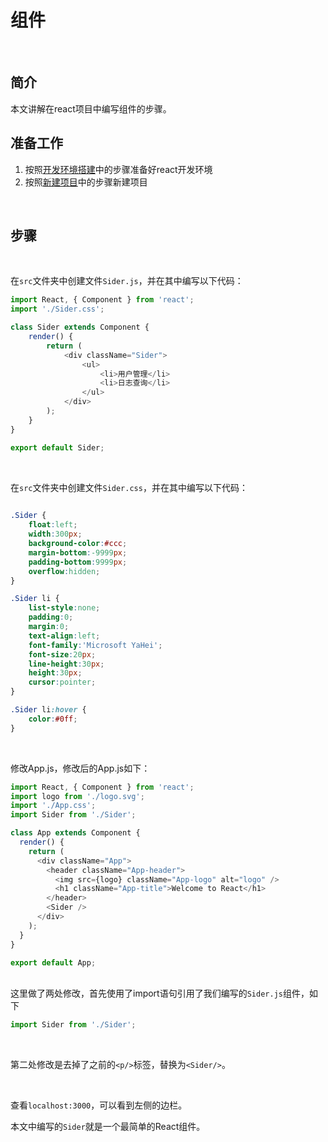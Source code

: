 # 组件
<br/>

## 简介

本文讲解在react项目中编写组件的步骤。



## 准备工作

1. 按照[开发环境搭建](开发环境搭建.md)中的步骤准备好react开发环境
2. 按照[新建项目](新建项目.md)中的步骤新建项目

<br/>

## 步骤

<br/>

在`src`文件夹中创建文件`Sider.js`，并在其中编写以下代码：

```javascript
import React, { Component } from 'react';
import './Sider.css';

class Sider extends Component {
    render() {
        return (
            <div className="Sider">
                <ul>
                    <li>用户管理</li>
                    <li>日志查询</li>
                </ul>
            </div>
        );
    }
}

export default Sider;
```

<br/>

在`src`文件夹中创建文件`Sider.css`，并在其中编写以下代码：

```css
 
.Sider {
    float:left;
    width:300px;
    background-color:#ccc;
    margin-bottom:-9999px;
    padding-bottom:9999px;
    overflow:hidden;
}

.Sider li {
    list-style:none;
    padding:0;
    margin:0;
    text-align:left;
    font-family:'Microsoft YaHei';
    font-size:20px;
    line-height:30px;
    height:30px;
    cursor:pointer;
}

.Sider li:hover {
    color:#0ff;
}
```

<br/>

修改App.js，修改后的App.js如下：

```javascript
import React, { Component } from 'react';
import logo from './logo.svg';
import './App.css';
import Sider from './Sider';

class App extends Component {
  render() {
    return (
      <div className="App">
        <header className="App-header">
          <img src={logo} className="App-logo" alt="logo" />
          <h1 className="App-title">Welcome to React</h1>
        </header>
        <Sider />
      </div>
    );
  }
}

export default App;
```

<br/>这里做了两处修改，首先使用了import语句引用了我们编写的`Sider.js`组件，如下

```js
import Sider from './Sider';
```

<br/>

第二处修改是去掉了之前的`<p/>`标签，替换为`<Sider/>`。

<br/>

查看`localhost:3000`，可以看到左侧的边栏。

本文中编写的`Sider`就是一个最简单的React组件。